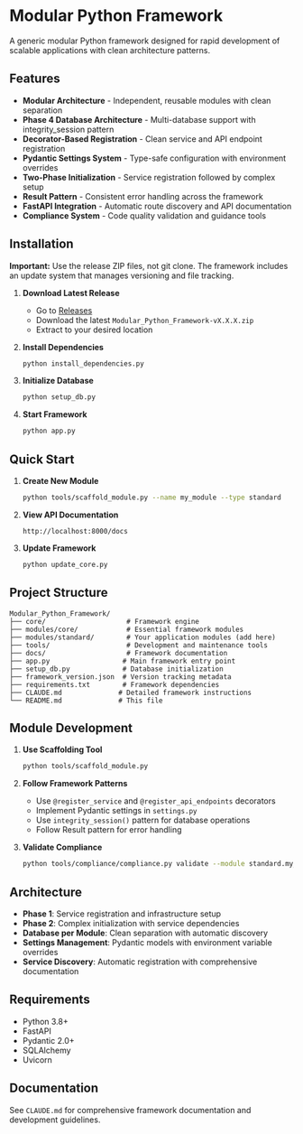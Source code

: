 # Modular Python Framework

A generic modular Python framework designed for rapid development of scalable applications with clean architecture patterns.

## Features

- **Modular Architecture** - Independent, reusable modules with clean separation
- **Phase 4 Database Architecture** - Multi-database support with integrity_session pattern
- **Decorator-Based Registration** - Clean service and API endpoint registration
- **Pydantic Settings System** - Type-safe configuration with environment overrides
- **Two-Phase Initialization** - Service registration followed by complex setup
- **Result Pattern** - Consistent error handling across the framework
- **FastAPI Integration** - Automatic route discovery and API documentation
- **Compliance System** - Code quality validation and guidance tools

## Installation

**Important:** Use the release ZIP files, not git clone. The framework includes an update system that manages versioning and file tracking.

1. **Download Latest Release**
   - Go to [Releases](../../releases)
   - Download the latest `Modular_Python_Framework-vX.X.X.zip`
   - Extract to your desired location

2. **Install Dependencies**
   ```bash
   python install_dependencies.py
   ```

3. **Initialize Database**
   ```bash
   python setup_db.py
   ```

4. **Start Framework**
   ```bash
   python app.py
   ```

## Quick Start

1. **Create New Module**
   ```bash
   python tools/scaffold_module.py --name my_module --type standard
   ```

2. **View API Documentation**
   ```
   http://localhost:8000/docs
   ```

3. **Update Framework**
   ```bash
   python update_core.py
   ```

## Project Structure

```
Modular_Python_Framework/
├── core/                    # Framework engine
├── modules/core/            # Essential framework modules  
├── modules/standard/        # Your application modules (add here)
├── tools/                   # Development and maintenance tools
├── docs/                    # Framework documentation
├── app.py                  # Main framework entry point
├── setup_db.py             # Database initialization
├── framework_version.json  # Version tracking metadata
├── requirements.txt        # Framework dependencies
├── CLAUDE.md              # Detailed framework instructions
└── README.md              # This file
```

## Module Development

1. **Use Scaffolding Tool**
   ```bash
   python tools/scaffold_module.py
   ```

2. **Follow Framework Patterns**
   - Use `@register_service` and `@register_api_endpoints` decorators
   - Implement Pydantic settings in `settings.py`
   - Use `integrity_session()` pattern for database operations
   - Follow Result pattern for error handling

3. **Validate Compliance**
   ```bash
   python tools/compliance/compliance.py validate --module standard.my_module
   ```

## Architecture

- **Phase 1**: Service registration and infrastructure setup
- **Phase 2**: Complex initialization with service dependencies
- **Database per Module**: Clean separation with automatic discovery
- **Settings Management**: Pydantic models with environment variable overrides
- **Service Discovery**: Automatic registration with comprehensive documentation

## Requirements

- Python 3.8+
- FastAPI
- Pydantic 2.0+
- SQLAlchemy
- Uvicorn

## Documentation

See `CLAUDE.md` for comprehensive framework documentation and development guidelines.
